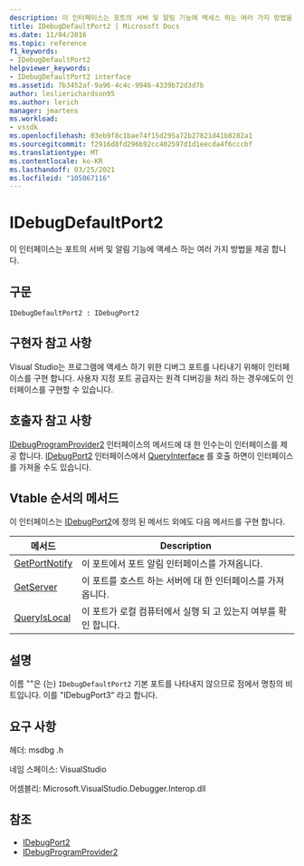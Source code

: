 ```yaml
---
description: 이 인터페이스는 포트의 서버 및 알림 기능에 액세스 하는 여러 가지 방법을 제공 합니다.
title: IDebugDefaultPort2 | Microsoft Docs
ms.date: 11/04/2016
ms.topic: reference
f1_keywords:
- IDebugDefaultPort2
helpviewer_keywords:
- IDebugDefaultPort2 interface
ms.assetid: 7b3452af-9a96-4c4c-9946-4339b72d3d7b
author: leslierichardson95
ms.author: lerich
manager: jmartens
ms.workload:
- vssdk
ms.openlocfilehash: 03eb9f8c1bae74f15d295a72b27821d41b8282a1
ms.sourcegitcommit: f2916d8fd296b92cc402597d1d1eecda4f6cccbf
ms.translationtype: MT
ms.contentlocale: ko-KR
ms.lasthandoff: 03/25/2021
ms.locfileid: "105067116"
---
```

# <a name="idebugdefaultport2"></a>IDebugDefaultPort2
이 인터페이스는 포트의 서버 및 알림 기능에 액세스 하는 여러 가지 방법을 제공 합니다.

## <a name="syntax"></a>구문

```
IDebugDefaultPort2 : IDebugPort2
```

## <a name="notes-for-implementers"></a>구현자 참고 사항
 Visual Studio는 프로그램에 액세스 하기 위한 디버그 포트를 나타내기 위해이 인터페이스를 구현 합니다. 사용자 지정 포트 공급자는 원격 디버깅을 처리 하는 경우에도이 인터페이스를 구현할 수 있습니다.

## <a name="notes-for-callers"></a>호출자 참고 사항
 [IDebugProgramProvider2](../../../extensibility/debugger/reference/idebugprogramprovider2.md) 인터페이스의 메서드에 대 한 인수는이 인터페이스를 제공 합니다. [IDebugPort2](../../../extensibility/debugger/reference/idebugport2.md) 인터페이스에서 [QueryInterface](/cpp/atl/queryinterface) 를 호출 하면이 인터페이스를 가져올 수도 있습니다.

## <a name="methods-in-vtable-order"></a>Vtable 순서의 메서드
 이 인터페이스는 [IDebugPort2](../../../extensibility/debugger/reference/idebugport2.md)에 정의 된 메서드 외에도 다음 메서드를 구현 합니다.

|메서드|Description|
|------------|-----------------|
|[GetPortNotify](../../../extensibility/debugger/reference/idebugdefaultport2-getportnotify.md)|이 포트에서 포트 알림 인터페이스를 가져옵니다.|
|[GetServer](../../../extensibility/debugger/reference/idebugdefaultport2-getserver.md)|이 포트를 호스트 하는 서버에 대 한 인터페이스를 가져옵니다.|
|[QueryIsLocal](../../../extensibility/debugger/reference/idebugdefaultport2-queryislocal.md)|이 포트가 로컬 컴퓨터에서 실행 되 고 있는지 여부를 확인 합니다.|

## <a name="remarks"></a>설명
 이름 ""은 (는) `IDebugDefaultPort2` 기본 포트를 나타내지 않으므로 점에서 명칭의 비트입니다. 이를 "IDebugPort3" 라고 합니다.

## <a name="requirements"></a>요구 사항
 헤더: msdbg .h

 네임 스페이스: VisualStudio

 어셈블리: Microsoft.VisualStudio.Debugger.Interop.dll

## <a name="see-also"></a>참조
- [IDebugPort2](../../../extensibility/debugger/reference/idebugport2.md)
- [IDebugProgramProvider2](../../../extensibility/debugger/reference/idebugprogramprovider2.md)
